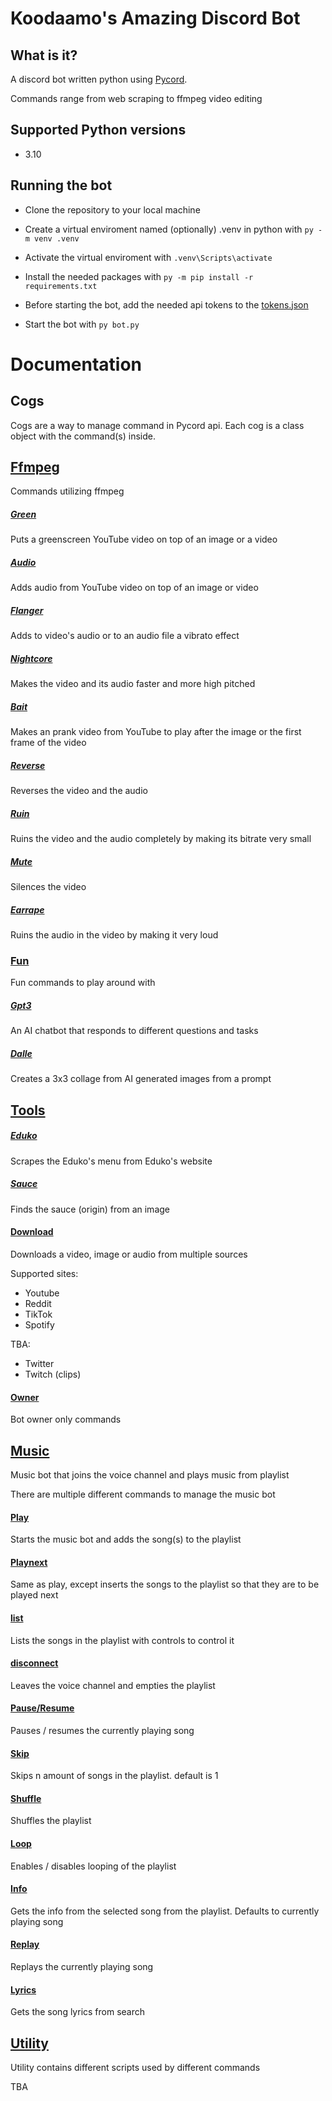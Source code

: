 
# Koodaamo's Amazing Discord Bot
  

## What is it?

A discord bot written python using [Pycord](https://github.com/Pycord-Development/pycord).

Commands range from web scraping to ffmpeg video editing

## Supported Python versions

- 3.10

  

## Running the bot

- Clone the repository to your local machine

- Create a virtual enviroment named (optionally) .venv in python with `py -m venv .venv`

- Activate the virtual enviroment with `.venv\Scripts\activate`

- Install the needed packages with `py -m pip install -r requirements.txt`

- Before starting the bot, add the needed api tokens to the [tokens.json](./tokens.json)

- Start the bot with `py bot.py`

  

# Documentation

## Cogs
Cogs are a way to manage command in Pycord api. Each cog is a class object with the command(s) inside.

## [Ffmpeg](./cogs/ffmpeg/)
Commands utilizing ffmpeg

##### [Green](./cogs/ffmpeg/video/green.py)
Puts a greenscreen YouTube video on top of an image or a video
##### [Audio](./cogs/ffmpeg/audio/audio.py)
Adds audio from YouTube video on top of an image or video
##### [Flanger](./cogs/ffmpeg/audio/flanger.py)
Adds to video's audio or to an audio file a vibrato effect
##### [Nightcore](./cogs/ffmpeg/audio/nightcore.py)
Makes the video and its audio faster and more high pitched
##### [Bait](./cogs/ffmpeg/video/bait.py)
Makes an prank video from YouTube to play after the image or the first frame of the video
##### [Reverse](./cogs/ffmpeg/video/reverse.py)
Reverses the video and the audio
##### [Ruin](./cogs/ffmpeg/video/ruin.py)
Ruins the video and the audio completely by making its bitrate very small
##### [Mute](./cogs/ffmpeg/audio/mute.py)
Silences the video
##### [Earrape](./cogs/ffmpeg/audio/earrape.py)
Ruins the audio in the video by making it very loud

### [Fun](./cogs/fun/)
Fun commands to play around with

##### [Gpt3](./cogs/fun/gpt3.py)
An AI chatbot that responds to different questions and tasks
##### [Dalle](./cogs/fun/dalle.py)
Creates a 3x3 collage from AI generated images from a prompt

## [Tools](./cogs/tools/)

##### [Eduko](./cogs/tools/eduko.py)
Scrapes the Eduko's menu from Eduko's website

##### [Sauce](./cogs/tools/sauce.py)
Finds the sauce (origin) from an image

#### [Download](./cogs/tools/download.py)
Downloads a video, image or audio from multiple sources

Supported sites:
- Youtube
- Reddit
- TikTok
- Spotify

TBA:
- Twitter
- Twitch (clips)

#### [Owner](./cogs/tools/owner.py)
Bot owner only commands

## [Music](./cogs/voice_chat/music.py)
Music bot that joins the voice channel and plays music from playlist

There are multiple different commands to manage the music bot

#### [Play](./cogs/voice_chat/music.py)
Starts the music bot and adds the song(s) to the playlist

#### [Playnext](./cogs/voice_chat/music.py)
Same as play, except inserts the songs to the playlist so that they are to be played next

#### [list](./cogs/voice_chat/music.py)
Lists the songs in the playlist with controls to control it

#### [disconnect](./cogs/voice_chat/music.py)
Leaves the voice channel and empties the playlist

#### [Pause/Resume](./cogs/voice_chat/music.py)
Pauses / resumes the currently playing song

#### [Skip](./cogs/voice_chat/music.py)
Skips n amount of songs in the playlist. default is 1

#### [Shuffle](./cogs/voice_chat/music.py)
Shuffles the playlist

#### [Loop](./cogs/voice_chat/music.py)
Enables / disables looping of the playlist

#### [Info](./cogs/voice_chat/music.py)
Gets the info from the selected song from the playlist. Defaults to currently playing song

#### [Replay](./cogs/voice_chat/music.py)
Replays the currently playing song

#### [Lyrics](./cogs/voice_chat/music.py)
Gets the song lyrics from search

## [Utility](./cogs/utility/)
Utility contains different scripts used by different commands

TBA

